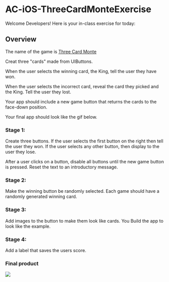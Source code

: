 # AC-iOS-ThreeCardMonteExercise


Welcome Developers!  Here is your in-class exercise for today:

## Overview

The name of the game is [Three Card Monte](https://en.wikipedia.org/wiki/Three-card_Monte)


Creat three "cards" made from UIButtons. 

When the user selects the winning card, the King, tell the user they have won. 

When the user selects the incorrect card, reveal the card they picked and the King. Tell the user they lost.  


Your app should include a new game button that returns the cards to the face-down position. 

Your final app should look like the gif below. 


### Stage 1: 

Create three buttons. If the user selects the first button on the right then tell the user they won. If the user selects any other button, then display to the user they lose. 

After a user clicks on a button, disable all buttons until the new game button is pressed. Reset the text to an introductory message.

### Stage 2: 

Make the winning button be randomly selected.  Each game should have a randomly generated winning card.

### Stage 3: 

Add images to the button to make them look like cards.  You  Build the app to look like the example.

### Stage 4: 

Add a label that saves the users score. 

### Final product

![](https://media.giphy.com/media/l378eqDtQVUCawcTu/giphy.gif)


